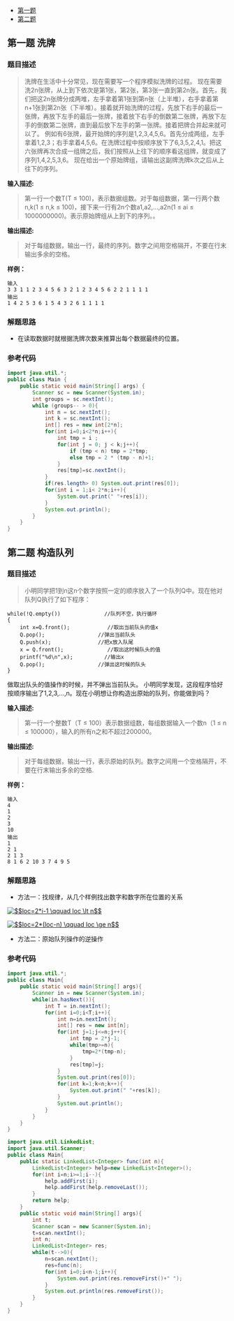 <!-- TOC -->
* [第一题](#第一题-洗牌)
* [第二题](#第二题-构造队列)
<!-- TOC -->


## 第一题 洗牌

### 题目描述
>洗牌在生活中十分常见，现在需要写一个程序模拟洗牌的过程。 现在需要洗2n张牌，从上到下依次是第1张，第2张，第3张一直到第2n张。首先，我们把这2n张牌分成两堆，左手拿着第1张到第n张（上半堆），右手拿着第n+1张到第2n张（下半堆）。接着就开始洗牌的过程，先放下右手的最后一张牌，再放下左手的最后一张牌，接着放下右手的倒数第二张牌，再放下左手的倒数第二张牌，直到最后放下左手的第一张牌。接着把牌合并起来就可以了。 例如有6张牌，最开始牌的序列是1,2,3,4,5,6。首先分成两组，左手拿着1,2,3；右手拿着4,5,6。在洗牌过程中按顺序放下了6,3,5,2,4,1。把这六张牌再次合成一组牌之后，我们按照从上往下的顺序看这组牌，就变成了序列1,4,2,5,3,6。 现在给出一个原始牌组，请输出这副牌洗牌k次之后从上往下的序列。

**输入描述:**
>第一行一个数T(T ≤ 100)，表示数据组数。对于每组数据，第一行两个数n,k(1 ≤ n,k ≤ 100)，接下来一行有2n个数a1,a2,...,a2n(1 ≤ ai ≤ 1000000000)。表示原始牌组从上到下的序列。。

**输出描述:**
>对于每组数据，输出一行，最终的序列。数字之间用空格隔开，不要在行末输出多余的空格。

**样例：**
```
输入
3 3 1 1 2 3 4 5 6 3 2 1 2 3 4 5 6 2 2 1 1 1 1
输出
1 4 2 5 3 6 1 5 4 3 2 6 1 1 1 1
```

### 解题思路
- 在读取数据时就根据洗牌次数来推算出每个数据最终的位置。

### 参考代码
```java
import java.util.*;
public class Main {
    public static void main(String[] args) {
        Scanner sc = new Scanner(System.in);
        int groups = sc.nextInt();
        while (groups-- > 0){
            int n = sc.nextInt();
            int k = sc.nextInt();
            int[] res = new int[2*n];
            for(int i=0;i<2*n;i++){
                int tmp = i ;
                for(int j = 0; j < k;j++){
                    if (tmp < n) tmp = 2*tmp;
                    else tmp = 2 * (tmp - n)+1;
                }
                res[tmp]=sc.nextInt();
            }
            if(res.length> 0) System.out.print(res[0]);
            for(int i = 1;i< 2*n;i++){
                System.out.print(" "+res[i]);
            }
            System.out.println();
        }
    }
}
```




## 第二题 构造队列

### 题目描述
>小明同学把1到n这n个数字按照一定的顺序放入了一个队列Q中。现在他对队列Q执行了如下程序：
```
while(!Q.empty())              //队列不空，执行循环
{
    int x=Q.front();            //取出当前队头的值x
    Q.pop();                 //弹出当前队头
    Q.push(x);               //把x放入队尾
    x = Q.front();              //取出这时候队头的值
    printf("%d\n",x);          //输出x
    Q.pop();                 //弹出这时候的队头
}
```
做取出队头的值操作的时候，并不弹出当前队头。
小明同学发现，这段程序恰好按顺序输出了1,2,3,...,n。现在小明想让你构造出原始的队列，你能做到吗？

**输入描述:**
>第一行一个整数T（T ≤ 100）表示数据组数，每组数据输入一个数n（1 ≤ n ≤ 100000），输入的所有n之和不超过200000。

**输出描述:**
>对于每组数据，输出一行，表示原始的队列。数字之间用一个空格隔开，不要在行末输出多余的空格.

**样例：**
```
输入
4
1
2
3
10
输出
1
2 1
2 1 3
8 1 6 2 10 3 7 4 9 5
```

### 解题思路
- 方法一：找规律，从几个样例找出数字和数字所在位置的关系

<a href="https://www.codecogs.com/eqnedit.php?latex=$$loc=2*i-1&space;\qquad&space;loc&space;\lt&space;n$$" target="_blank"><img src="https://latex.codecogs.com/gif.latex?$$loc=2*i-1&space;\qquad&space;loc&space;\lt&space;n$$" title="$$loc=2*i-1 \qquad loc \lt n$$" /></a>

<a href="https://www.codecogs.com/eqnedit.php?latex=$$loc=2*(loc-n)&space;\qquad&space;loc&space;\ge&space;n$$" target="_blank"><img src="https://latex.codecogs.com/gif.latex?$$loc=2*(loc-n)&space;\qquad&space;loc&space;\ge&space;n$$" title="$$loc=2*(loc-n) \qquad loc \ge n$$" /></a>

- 方法二：原始队列操作的逆操作

### 参考代码
```java
import java.util.*;
public class Main{
    public static void main(String[] args){
        Scanner in = new Scanner(System.in);
        while(in.hasNext()){
            int T = in.nextInt();
            for(int i=0;i<T;i++){
                int n=in.nextInt();
                int[] res = new int[n];
                for(int j=1;j<=n;j++){
                    int tmp = 2*j-1;
                    while(tmp>=n){
                        tmp=2*(tmp-n);
                    }
                    res[tmp]=j;
                }
                System.out.print(res[0]);
                for(int k=1;k<n;k++){
                    System.out.print(" "+res[k]);
                }
                System.out.println();
            }
        }
    }
}
```

```java
import java.util.LinkedList;
import java.util.Scanner;
public class Main{
    public static LinkedList<Integer> func(int n){
        LinkedList<Integer> help=new LinkedList<Integer>();
        for(int i=n;i>=1;i--){
            help.addFirst(i);
            help.addFirst(help.removeLast());
        }
        return help;
    }
    public static void main(String[] args){
        int t;
        Scanner scan = new Scanner(System.in);
        t=scan.nextInt();
        int n;
        LinkedList<Integer> res;
        while(t-->0){
            n=scan.nextInt();
            res=func(n);
            for(int i=0;i<n-1;i++){
                System.out.print(res.removeFirst()+" ");
            }
            System.out.println(res.removeFirst());
        }
    }
}
```
